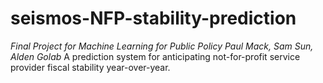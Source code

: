 # seismos-NFP-stability-prediction
_Final Project for Machine Learning for Public Policy_
_Paul Mack, Sam Sun, Alden Golab_
A prediction system for anticipating not-for-profit service provider fiscal stability year-over-year.
